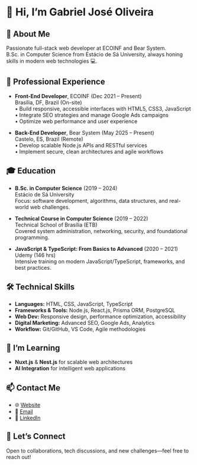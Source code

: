 # 👋 Hi, I’m Gabriel José Oliveira

## 🚀 About Me
Passionate full-stack web developer at ECOINF and Bear System.  
B.Sc. in Computer Science from Estácio de Sá University, always honing skills in modern web technologies 💻.

## 💼 Professional Experience
- **Front-End Developer**, ECOINF (Dec 2021 – Present)  
  Brasília, DF, Brazil (On-site)  
  • Build responsive, accessible interfaces with HTML5, CSS3, JavaScript  
  • Integrate SEO strategies and manage Google Ads campaigns  
  • Optimize web performance and user experience  

- **Back-End Developer**, Bear System (May 2025 – Present)  
  Castelo, ES, Brazil (Remote)  
  • Develop scalable Node.js APIs and RESTful services  
  • Implement secure, clean architectures and agile workflows  

## 🎓 Education
- **B.Sc. in Computer Science** (2019 – 2024)  
  Estácio de Sá University  
  Focus: software development, algorithms, data structures, and real-world web challenges.

- **Technical Course in Computer Science** (2019 – 2022)  
  Technical School of Brasília (ETB)  
  Covered system administration, networking, security, and foundational programming.

- **JavaScript & TypeScript: From Basics to Advanced** (2020 – 2021)  
  Udemy (146 hrs)  
  Intensive training on modern JavaScript/TypeScript, frameworks, and best practices.

## 🛠️ Technical Skills
- **Languages:** HTML, CSS, JavaScript, TypeScript  
- **Frameworks & Tools:** Node.js, React.js, Prisma ORM, PostgreSQL  
- **Web Dev:** Responsive design, performance optimization, accessibility  
- **Digital Marketing:** Advanced SEO, Google Ads, Analytics  
- **Workflow:** Git/GitHub, VS Code, Agile methodologies

## 🌱 I’m Learning
- **Nuxt.js** & **Nest.js** for scalable web architectures  
- **AI Integration** for intelligent web applications

## 📫 Contact Me
- 🌐 [Website](https://www.gjoliveira.dev)
- 💌 [Email](mailto:gjoliveira@gjoliveira.dev)
- 🔗 [LinkedIn](https://www.linkedin.com/in/gjoliveira963/)

## 🌟 Let’s Connect
Open to collaborations, tech discussions, and new challenges—feel free to reach out!
